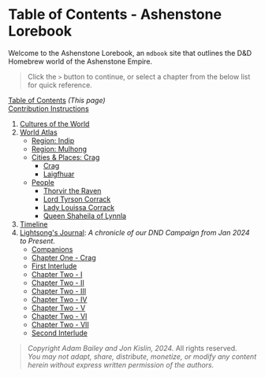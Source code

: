 # Table of Contents - Ashenstone Lorebook

Welcome to the Ashenstone Lorebook, an `mdbook` site that outlines the D&D Homebrew world of the Ashenstone Empire.

> Click the `>` button to continue, or select a chapter from the below list for quick reference.

[Table of Contents](SUMMARY.md) _(This page)_    
[Contribution Instructions](./0-contribution_instructions.md)  

1. [Cultures of the World](./1-0-world_cultures.md)
2. [World Atlas](./2-0-world_atlas.md)
    - [Region: Indip](./2-1a-region_indip.md)
    - [Region: Mulhong](./2-1b-region_mulhong.md)
    - [Cities & Places: Crag](./2-2a-city_crag.md)
        - [Crag](./2-2a-city_crag.md)
        - [Laigfhuar](./2-2b-city-Laigfhuar.md)
    - [People](./2-3-0-People_master.md)
        - [Thorvir the Raven](./2-3-1-Thorvir_the_Raven.md)
        - [Lord Tyrson Corrack](./2-3-2-Lord_Corrack.md)
        - [Lady Louissa Corrack](./2-3-3-Lady_Corrack.md)
        - [Queen Shaheila of Lynnla](./2-3-4-Queen_Shaheila.md)        
3. [Timeline](./3-Timeline.md)
4. [Lightsong's Journal](./Journal-0-0.md): _A chronicle of our DND Campaign from Jan 2024 to Present._ 
    - [Companions](./Journal-0-Companions.md)
    - [Chapter One - Crag](./Journal-1-I.md)
    - [First Interlude](Journal-1.5-I.md)
    - [Chapter Two - I](./Journal-2-I.md)
    - [Chapter Two - II](./Journal-2-II.md)
    - [Chapter Two - III](Journal-2-III.md) 
    - [Chapter Two - IV](Journal-2-IV.md)
    - [Chapter Two - V](Journal-2-V.md)
    - [Chapter Two - VI](Journal-2-VI.md)
    - [Chapter Two - VII](Journal-2-VII.md)
    - [Second Interlude](Journal-2.5.md)

> _Copyright Adam Bailey and Jon Kislin, 2024._ All rights reserved.   
> _You may not adapt, share, distribute, monetize, or modify any content herein without express written permission of the authors._

 